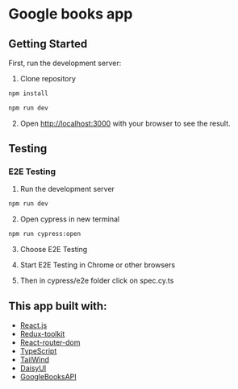 # Google books app

## Getting Started

First, run the development server:

1. Clone repository

```bash
npm install

npm run dev
```

2. Open [http://localhost:3000](http://localhost:3000) with your browser to see the result.

## Testing

### E2E Testing

1. Run the development server

```bash
npm run dev
```

2. Open cypress in new terminal

```bash
npm run cypress:open
```

3. Choose E2E Testing

4. Start E2E Testing in Chrome or other browsers

5. Then in cypress/e2e folder click on spec.cy.ts

## This app built with:

- [React.js](https://react.dev)
- [Redux-toolkit](https://redux-toolkit.js.org)
- [React-router-dom](https://reactrouter.com/en/main)
- [TypeScript](https://www.typescriptlang.org)
- [TailWind](https://tailwindcss.com)
- [DaisyUI](https://daisyui.com)
- [GoogleBooksAPI](https://developers.google.com/books/docs/v1/using)
